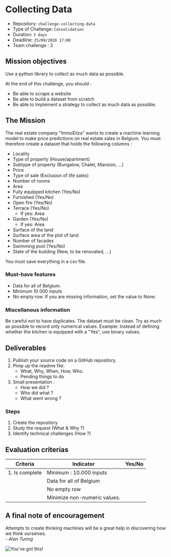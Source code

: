 # Collecting Data

- Repository: `challenge-collecting-data`
- Type of Challenge: `Consolidation`
- Duration: `3 days`
- Deadline: `25/09/2020 17:00`
- Team challenge : 3


## Mission objectives 
Use a python library to collect as much data as possible.

At the end of this challenge, you should :

- Be able to scrape a website
- Be able to build a dataset from scratch
- Be able to Implement a strategy to collect as much data as possible.

## The Mission
The real estate company "ImmoEliza" wants to create a machine learning model to make price predictions on real estate sales in Belgium. You must therefore create a dataset that holds the following columns :

- Locality
- Type of property (House/apartment)
- Subtype of property (Bungalow, Chalet, Mansion, ...)
- Price
- Type of sale (Exclusion of life sales)
- Number of rooms
- Area
- Fully equipped kitchen (Yes/No)
- Furnished (Yes/No)
- Open fire (Yes/No)
- Terrace (Yes/No) 
    - If yes: Area
- Garden (Yes/No)
   - If yes: Area
- Surface of the land
- Surface area of the plot of land
- Number of facades
- Swimming pool (Yes/No)
- State of the building (New, to be renovated, ...)

You must save everything in a csv file.


### Must-have features
- Data for all of Belgium.
- Minimum 10 000 inputs
- No empty row. If you are missing information, set the value to None.

### Miscellanous information
   Be careful not to have duplicates. The dataset must be clean. Try as much as possible to record only numerical values.  Example: Instead of defining whether the kitchen is equipped with a "Yes", use binary values. 

## Deliverables
1. Publish your source code on a GitHub repository.
2. Pimp up the readme file:
	- What, Why, When, How, Who.
	- Pending things to do
3. Small presentation :
	- How we did ?
	- Who did what ?
	- What went wrong ?

### Steps
1. Create the repository
2. Study the request (What & Why ?)
3. Identify technical challenges (How ?)

## Evaluation criterias
| Criteria       | Indicator                                                                             | Yes/No |
|----------------|---------------------------------------------------------------------------------------|--------|
| 1. Is complete | Minimum : 10.000 inputs                                                               |        |
|                | Data for all of Belgium                                                               |        |
|                | No empty row                                             					               |        |
|                | Minimize non-numeric values.                                                          |        |



## A final note of encouragement
Attempts to create thinking machines will be a great help in discovering how we think ourselves.  
*- Alan Turing*


![You've got this!](https://media.giphy.com/media/11Xq4vVmbFCHhS/giphy.gif)
